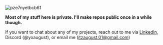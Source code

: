 ![pze7nyetbcb61](https://github.com/yoaugust/yoAugust/assets/50297836/e28a01b8-1483-4fc7-bfbb-e7def772e427)

**Most of my stuff here is private. I'll make repos public once in a while though.**

If you want to chat about any of my projects, reach out to me via [LinkedIn](https://www.linkedin.com/in/agasthya-gangavarapu/), Discord (@yoaugust), or email me (itzaugust.01@gmail.com)

